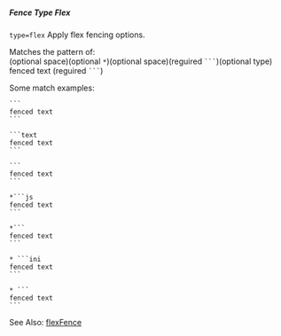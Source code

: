##### Fence Type Flex

`type=flex` Apply flex fencing options.  

Matches the pattern of:  
(optional space)(optional `*`)(optional space)(reguired <code>&#96;&#96;&#96;</code>)(optional type)
fenced text
(reguired <code>&#96;&#96;&#96;</code>)

Some match examples:

````text
```
fenced text
```
````

````text
```text
fenced text
```
````

````text
```
fenced text
```
````

````text
*```js
fenced text
```
````

````text
*```
fenced text
```
````

````text
* ```ini
fenced text
```
````

````text
* ```
fenced text
```
````

See Also: [flexFence](/modules/_modules_fenceoptions_.html#flexfence)  